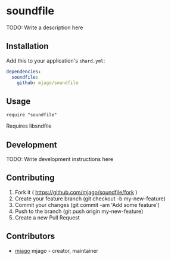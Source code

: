 # soundfile

TODO: Write a description here

## Installation

Add this to your application's `shard.yml`:

```yaml
dependencies:
  soundfile:
    github: mjago/soundfile
```

## Usage

```crystal
require "soundfile"
```

Requires libsndfile

## Development

TODO: Write development instructions here

## Contributing

1. Fork it ( https://github.com/mjago/soundfile/fork )
2. Create your feature branch (git checkout -b my-new-feature)
3. Commit your changes (git commit -am 'Add some feature')
4. Push to the branch (git push origin my-new-feature)
5. Create a new Pull Request

## Contributors

- [mjago](https://github.com/mjago) mjago - creator, maintainer
